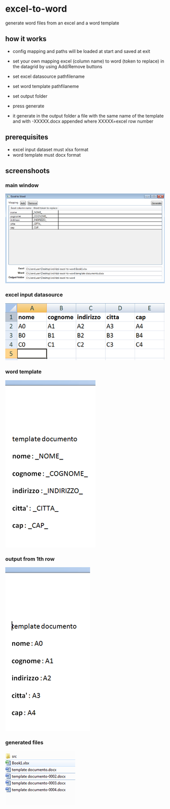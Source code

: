 # excel-to-word
generate word files from an excel and a word template

## how it works

- config mapping and paths will be loaded at start and saved at exit
- set your own mapping excel (column name) to word (token to replace) in the datagrid by using Add/Remove buttons
- set excel datasource pathfilename
- set word template pathfilaneme
- set output folder

- press generate

- it generate in the output folder a file with the same name of the template and with -XXXXX.docx appended where XXXXX=excel row number

## prerequisites

- excel input dataset must xlsx format
- word template must docx format

## screenshoots

### main window
![img](doc/Selection_006.png)

### excel input datasource
![img](doc/Selection_007.png)

### word template
![img](doc/Selection_008.png)

### output from 1th row
![img](doc/Selection_009.png)

### generated files
![img](doc/Selection_010.png)
